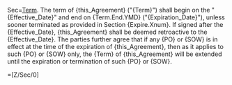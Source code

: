 Sec=<u>Term</u>. The term of {this_Agreement} ("{Term}") shall begin on the "{Effective_Date}" and end on {Term.End.YMD} ("{Expiration_Date}"), unless sooner terminated as provided in Section {Expire.Xnum}. If signed after the {Effective_Date}, {this_Agreement} shall be deemed retroactive to the {Effective_Date}. The parties further agree that if any {PO} or {SOW} is in effect at the time of the expiration of {this_Agreement}, then as it applies to such {PO} or {SOW} only, the {Term} of {this_Agreement} will be extended until the expiration or termination of such {PO} or {SOW}.

=[Z/Sec/0]
